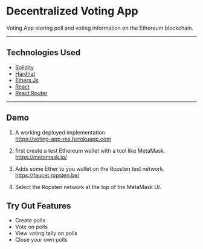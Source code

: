 # Decentralized Voting App

Voting App storing poll and voting information on the Ethereum blockchain.

---
## Technologies Used
- [Solidity](https://docs.soliditylang.org/en/v0.8.9/)
- [Hardhat](https://hardhat.org/)
- [Ethers Js](https://docs.ethers.io/v5/)
- [React](https://reactjs.org/)
- [React Router](https://reactrouter.com/)

---
## Demo

1. A working deployed implementation<br>
https://voting-app-ms.herokuapp.com

2. first create a test Ethereum wallet with a tool like MetaMask.<br>
https://metamask.io/

3. Adds some Ether to you wallet on the Ropsten test network.<br>
https://faucet.ropsten.be/

4. Select the Ropsten network at the top of the MetaMask UI.

## Try Out Features
- Create polls
- Vote on polls
- View voting tally on polls
- Close your own polls
